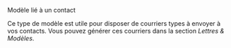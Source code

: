Modèle lié à un contact

Ce type de modèle est utile pour disposer de courriers types à envoyer à vos 
contacts. Vous pouvez générer ces courriers dans la section _Lettres & Modèles_.
